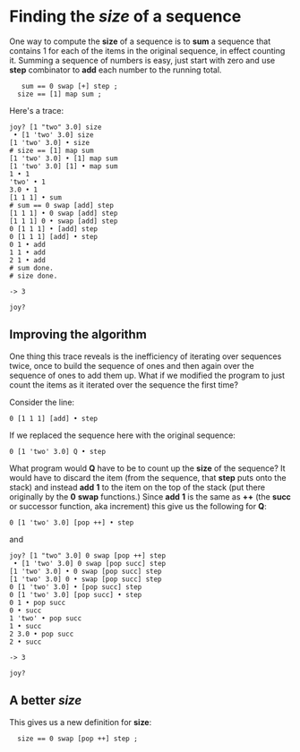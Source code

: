 # Finding the _size_ of a sequence #

One way to compute the **size** of a sequence is to **sum** a sequence that contains 1 for each of the items in the original sequence, in effect counting it.  Summing a sequence of numbers is easy, just start with zero and use **step** combinator to **add** each number to the running total.

```
   sum == 0 swap [+] step ;
  size == [1] map sum ;
```

Here's a trace:

```
joy? [1 "two" 3.0] size
 • [1 'two' 3.0] size
[1 'two' 3.0] • size
# size == [1] map sum
[1 'two' 3.0] • [1] map sum
[1 'two' 3.0] [1] • map sum
1 • 1
'two' • 1
3.0 • 1
[1 1 1] • sum
# sum == 0 swap [add] step
[1 1 1] • 0 swap [add] step
[1 1 1] 0 • swap [add] step
0 [1 1 1] • [add] step
0 [1 1 1] [add] • step
0 1 • add
1 1 • add
2 1 • add
# sum done.
# size done.

-> 3

joy? 
```

## Improving the algorithm ##

One thing this trace reveals is the inefficiency of iterating over sequences twice, once to build the sequence of ones and then again over the sequence of ones to add them up.  What if we modified the program to just count the items as it iterated over the sequence the first time?

Consider the line:
```
0 [1 1 1] [add] • step
```

If we replaced the sequence here with the original sequence:
```
0 [1 'two' 3.0] Q • step
```

What program would **Q** have to be to count up the **size** of the sequence?  It would have to discard the item (from the sequence, that **step** puts onto the stack) and instead **add** **1** to the item on the top of the stack (put there originally by the **0** **swap** functions.) Since **add** **1** is the same as **++** (the **succ** or successor function, aka increment) this give us the following for **Q**:
```
0 [1 'two' 3.0] [pop ++] • step
```

and

```
joy? [1 "two" 3.0] 0 swap [pop ++] step                                                
 • [1 'two' 3.0] 0 swap [pop succ] step
[1 'two' 3.0] • 0 swap [pop succ] step
[1 'two' 3.0] 0 • swap [pop succ] step
0 [1 'two' 3.0] • [pop succ] step
0 [1 'two' 3.0] [pop succ] • step
0 1 • pop succ
0 • succ
1 'two' • pop succ
1 • succ
2 3.0 • pop succ
2 • succ

-> 3

joy? 
```

## A better _size_ ##

This gives us a new definition for **size**:

```
  size == 0 swap [pop ++] step ;
```